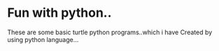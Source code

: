 # Fun with python..
These are some basic turtle python programs..which i have 
Created by using python language...
 

